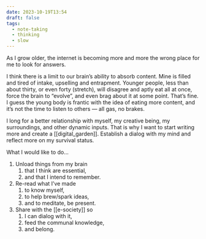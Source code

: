 ```yaml
---
date: 2023-10-19T13:54
draft: false
tags:
  - note-taking
  - thinking
  - slow
---
```


As I grow older, the internet is becoming more and more the wrong place for me to look for answers.

I think there is a limit to our brain’s ability to absorb content. Mine is filled and tired of intake, upselling and entrapment. Younger people, less than about thirty, or even forty (stretch), will disagree and aptly eat all at once, force the brain to “evolve”, and even brag about it at some point. That’s fine. I guess the young body is frantic with the idea of eating more content, and it’s not the time to listen to others — all gas, no brakes.

I long for a better relationship with myself, my creative being, my surroundings, and other dynamic inputs. That is why I want to start writing more and create a [[digital_garden]]. Establish a dialog with my mind and reflect more on my survival status.

What I would like to do…

1. Unload things from my brain
	1. that I think are essential,
	2. and that I intend to remember.
2. Re-read what I’ve made
	1. to know myself,
	2. to help brew/spark ideas,
	3. and to meditate, be present.
3. Share with the [[e-society]] so
	1. I can dialog with it,
	2. feed the communal knowledge,
	3. and belong.